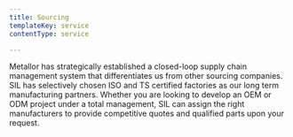 ```yaml
---
title: Sourcing
templateKey: service
contentType: service

---
```

Metallor has strategically established a closed-loop supply chain management system that differentiates us from other sourcing companies. SIL has selectively chosen ISO and TS certified factories as our long term manufacturing partners. Whether you are looking to develop an OEM or ODM project under a total management, SIL can assign the right manufacturers to provide competitive quotes and qualified parts upon your request.